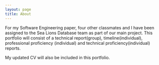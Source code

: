 ```yaml
---
layout: page
title: About
---
```


For my Software Engineering paper, four other classmates and I have been assigned to the Sea Lions Database team as part of our main project.
This portfolio will consist of a technical report(group), timeline(individual), professional proficiency (individual) and technical proficiency(individual) reports.

My updated CV will also be included in this portfolio.


[jekyll-organization]: https://github.com/jekyll
